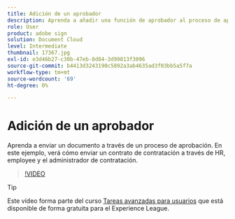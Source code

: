 ```yaml
---
title: Adición de un aprobador
description: Aprenda a añadir una función de aprobador al proceso de aprobación de su contrato
role: User
product: adobe sign
solution: Document Cloud
level: Intermediate
thumbnail: 17367.jpg
exl-id: e3d46b27-c30b-47eb-8d84-3d99813f3096
source-git-commit: b4413d3243190c5892a3ab4635ad3f03bb5a5f7a
workflow-type: tm+mt
source-wordcount: '69'
ht-degree: 0%

---
```


# Adición de un aprobador

Aprenda a enviar un documento a través de un proceso de aprobación. En este ejemplo, verá cómo enviar un contrato de contratación a través de HR, employee y el administrador de contratación.

>[!VIDEO](https://video.tv.adobe.com/v/17367?hidetitle=true)

>[!TIP]
>
>Este vídeo forma parte del curso [Tareas avanzadas para usuarios](https://experienceleague.adobe.com/?recommended=Sign-U-1-2020.3) que está disponible de forma gratuita para el Experience League.


